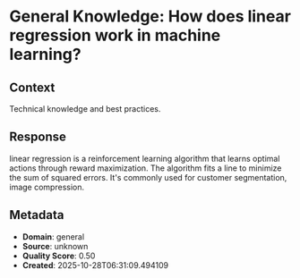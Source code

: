 # General Knowledge: How does linear regression work in machine learning?

## Context
Technical knowledge and best practices.

## Response
linear regression is a reinforcement learning algorithm that learns optimal actions through reward maximization. The algorithm fits a line to minimize the sum of squared errors. It's commonly used for customer segmentation, image compression.

## Metadata
- **Domain**: general
- **Source**: unknown
- **Quality Score**: 0.50
- **Created**: 2025-10-28T06:31:09.494109